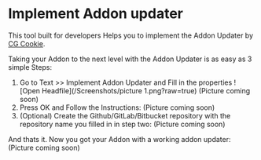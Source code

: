 # Implement Addon updater

This tool built for developers Helps you to implement the Addon Updater by [CG Cookie](https://github.com/CGCookie/blender-addon-updater).

Taking your Addon to the next level with the Addon Updater is as easy as 3 simple Steps:
1. Go to Text >> Implement Addon Updater and Fill in the properties
![Open Headfile](/Screenshots/picture 1.png?raw=true)
(Picture coming soon)
2. Press OK and Follow the Instructions:
(Picture coming soon)
3. (Optional) Create the Github/GitLab/Bitbucket repository with the repository name you filled in in step two:
(Picture coming soon)

And thats it. Now you got your Addon with a working addon updater:
(Picture coming soon)
